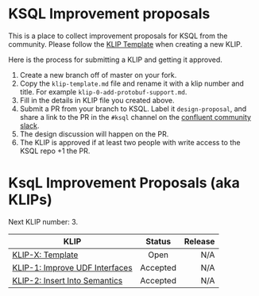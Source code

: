 # KSQL Improvement proposals

This is a place to collect improvement proposals for KSQL from the community. Please follow the [KLIP Template](klip-template.md) when creating a new KLIP.

Here is the process for submitting a KLIP and getting it approved.

1. Create a new branch off of master on your fork.
2. Copy the `klip-template.md` file and rename it with a klip number and title. For example `klip-0-add-protobuf-support.md`.
3. Fill in the details in KLIP file you created above.
4. Submit a PR from your branch to KSQL. Label it `design-proposal`, and share a link to the PR in the `#ksql` channel on the [confluent community slack](https://slackpass.io/confluentcommunity).
5. The design discussion will happen on the PR.
6. The KLIP is approved if at least two people with write access to the KSQL repo +1 the PR.

# KsqL Improvement Proposals (aka KLIPs)

Next KLIP number: 3.

| KLIP                                                                 | Status     | Release |
|----------------------------------------------------------------------|:----------:| ------: |
| [KLIP-X: Template](klip-template.md)                                 | Open       | N/A     |
| [KLIP-1: Improve UDF Interfaces](klip-1-improve-udf-interfaces.md)   | Accepted   | N/A     |
| [KLIP-2: Insert Into Semantics](klip-2-produce-data.md)              | Accepted   | N/A     |



